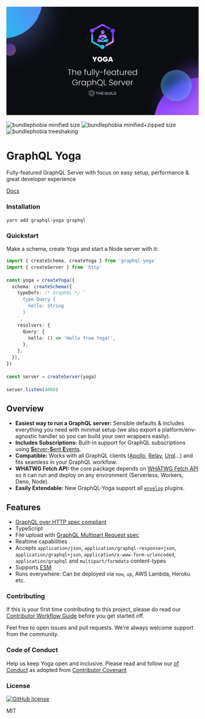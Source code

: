 <p align="center"><img src="./website/public/cover.png" width="720" /></p>

![bundlephobia minified size](https://badgen.net/bundlephobia/min/graphql-yoga)
![bundlephobia minified+zipped size](https://badgen.net/bundlephobia/minzip/graphql-yoga)
![bundlephobia treeshaking](https://badgen.net/bundlephobia/tree-shaking/graphql-yoga)

# GraphQL Yoga

Fully-featured GraphQL Server with focus on easy setup, performance & great developer experience

[Docs](https://www.the-guild.dev/graphql/yoga-server/v3)

### Installation

```shell
yarn add graphql-yoga graphql
```

### Quickstart

Make a schema, create Yoga and start a Node server with it:

```ts
import { createSchema, createYoga } from 'graphql-yoga'
import { createServer } from 'http'

const yoga = createYoga({
  schema: createSchema({
    typeDefs: /* GraphQL */ `
      type Query {
        hello: String
      }
    `,
    resolvers: {
      Query: {
        hello: () => 'Hello from Yoga!',
      },
    },
  }),
})

const server = createServer(yoga)

server.listen(4000)
```

## Overview

- **Easiest way to run a GraphQL server:** Sensible defaults & includes everything you need with minimal setup (we also export a platform/env-agnostic handler so you can build your own wrappers easily).
- **Includes Subscriptions:** Built-in support for GraphQL subscriptions using [**S**erver-**S**ent **E**vents](https://developer.mozilla.org/en-US/docs/Web/API/Server-sent_events/Using_server-sent_events).
- **Compatible:** Works with all GraphQL clients ([Apollo](https://www.apollographql.com/docs/react/), [Relay](https://relay.dev/), [Urql](https://formidable.com/open-source/urql/)...) and fits seamless in your GraphQL workflow.
- **WHATWG Fetch API:** the core package depends on [WHATWG Fetch API](https://fetch.spec.whatwg.org/) so it can run and deploy on any environment (Serverless, Workers, Deno, Node).
- **Easily Extendable:** New GraphQL-Yoga support all [`envelop`](https://www.envelop.dev) plugins.

## Features

- [GraphQL over HTTP spec compliant](https://github.com/graphql/graphql-over-http)
- TypeScript
- File upload with [GraphQL Multipart Request spec](https://github.com/jaydenseric/graphql-multipart-request-spec)
- Realtime capabilities
- Accepts `application/json`, `application/graphql-response+json`, `application/graphql+json`, `application/x-www-form-urlencoded`, `application/graphql` and `multipart/formdata` content-types
- Supports [ESM](https://developer.mozilla.org/en-US/docs/Web/JavaScript/Guide/Modules)
- Runs everywhere: Can be deployed via `now`, `up`, AWS Lambda, Heroku etc.

### Contributing

If this is your first time contributing to this project, please do read our [Contributor Workflow Guide](https://github.com/the-guild-org/Stack/blob/master/CONTRIBUTING.md) before you get started off.

Feel free to open issues and pull requests. We're always welcome support from the community.

### Code of Conduct

Help us keep Yoga open and inclusive. Please read and follow our [
of Conduct](https://github.com/the-guild-org/Stack/blob/master/CODE_OF_CONDUCT.md) as adopted from [Contributor Covenant](https://www.contributor-covenant.org/)

### License

[![GitHub license](https://img.shields.io/badge/license-MIT-lightgrey.svg?maxAge=2592000)](https://raw.githubusercontent.com/dotansimha/graphql-yoga/master/LICENSE)

MIT
